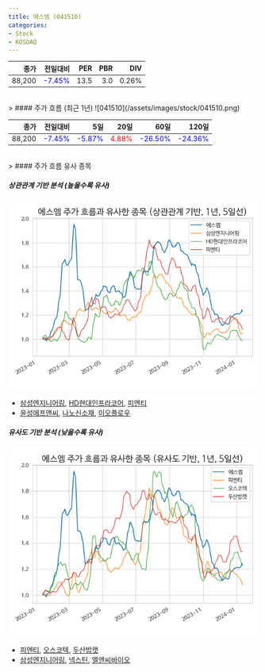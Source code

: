 ```yaml
---
title: 에스엠 (041510)
categories:
- Stock
- KOSDAQ
---
```


|종가|전일대비|PER|PBR|DIV|
|---:|-------:|--:|--:|--:|
|88,200|<span style="color: blue">-7.45%</span>|13.5|3.0|0.26%|

<!-- more -->
<br>
> #### 주가 흐름 (최근 1년)
![041510](/assets/images/stock/041510.png)

|종가|전일대비|5일|20일|60일|120일|
|---:|-------:|--:|---:|---:|----:|
|88,200|<span style="color: blue">-7.45%</span>|<span style="color: blue">-5.87%</span>|<span style="color: red">4.88%</span>|<span style="color: blue">-26.50%</span>|<span style="color: blue">-24.36%</span>|

<br>
> #### 주가 흐름 유사 종목

##### 상관관계 기반 분석 (높을수록 유사)
![041510](/assets/images/stock/041510_corr.png)
- [삼성엔지니어링](/028050/), [HD현대인프라코어](/042670/), [피엔티](/137400/)
- [윤성에프앤씨](/372170/), [나노신소재](/121600/), [이오플로우](/294090/)

##### 유사도 기반 분석 (낮을수록 유사)	
![041510](/assets/images/stock/041510_sim.png)
- [피엔티](/137400/), [오스코텍](/039200/), [두산밥캣](/241560/)
- [삼성엔지니어링](/028050/), [넥스틴](/348210/), [엘앤씨바이오](/290650/)